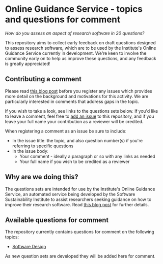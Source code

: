 # Online Guidance Service - topics and questions for comment

*How do you assess an aspect of research software in 20 questions?*

This repository aims to collect early feedback on draft questions designed to assess research software, which are to be used by the Institute's Online Guidance Service currently in development. We're keen to involve the community early on to help us improve these questions, and any feedback is greatly appreciated!

## Contributing a comment

Please read [this blog post](https://software.ac.uk/blog/2020-01-20-software-design-just-20-questions) before you register any issues which provides more detail on the background and motivations for this activity. We are particularly interested in comments that address gaps in the topic.

If you wish to take a look, see links to the questions sets below. If you'd like to leave a comment, feel free to [add an issue](https://github.com/softwaresaved/ogs-topics/issues) to this repository, and if you leave your full name your contribution as a reviewer will be credited.

When registering a comment as an issue be sure to include:

 - In the issue title: the topic, and also question number(s) if you're referring to specific questions
 - In the issue body:
     - Your comment - ideally a paragraph or so with any links as needed
     - Your full name if you wish to be credited as a reviewer

## Why are we doing this?

The questions sets are intended for use by the Institute's Online Guidance Service, an automated service being developed by the Software Sustainability Institute to assist researchers seeking guidance on how to improve their research software. Read [this blog post]() for further details.

## Available questions for comment

The repository currently contains questions for comment on the following topics:

 - [Software Design](topics/software_design.md)

As new question sets are developed they will be added here for comment.
